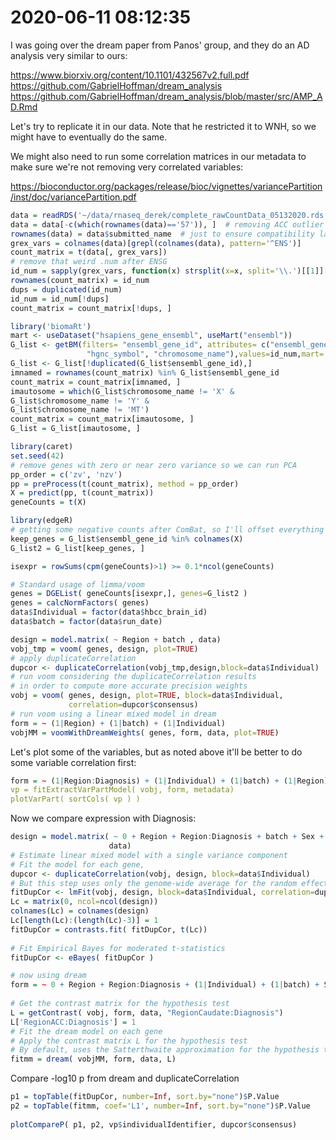 # 2020-06-11 08:12:35

I was going over the dream paper from Panos' group, and they do an AD analysis
very similar to ours:

https://www.biorxiv.org/content/10.1101/432567v2.full.pdf
https://github.com/GabrielHoffman/dream_analysis
https://github.com/GabrielHoffman/dream_analysis/blob/master/src/AMP_AD.Rmd

Let's try to replicate it in our data. Note that he restricted it to WNH, so we
might have to eventually do the same.

We might also need to run some correlation matrices in our metadata to make sure
we're not removing very correlated variables:

https://bioconductor.org/packages/release/bioc/vignettes/variancePartition/inst/doc/variancePartition.pdf

```r
data = readRDS('~/data/rnaseq_derek/complete_rawCountData_05132020.rds')
data = data[-c(which(rownames(data)=='57')), ]  # removing ACC outlier
rownames(data) = data$submitted_name  # just to ensure compatibility later
grex_vars = colnames(data)[grepl(colnames(data), pattern='^ENS')]
count_matrix = t(data[, grex_vars])
# remove that weird .num after ENSG
id_num = sapply(grex_vars, function(x) strsplit(x=x, split='\\.')[[1]][1])
rownames(count_matrix) = id_num
dups = duplicated(id_num)
id_num = id_num[!dups]
count_matrix = count_matrix[!dups, ]

library('biomaRt')
mart <- useDataset("hsapiens_gene_ensembl", useMart("ensembl"))
G_list <- getBM(filters= "ensembl_gene_id", attributes= c("ensembl_gene_id",
                 "hgnc_symbol", "chromosome_name"),values=id_num,mart= mart)
G_list <- G_list[!duplicated(G_list$ensembl_gene_id),]
imnamed = rownames(count_matrix) %in% G_list$ensembl_gene_id
count_matrix = count_matrix[imnamed, ]
imautosome = which(G_list$chromosome_name != 'X' &
G_list$chromosome_name != 'Y' &
G_list$chromosome_name != 'MT')
count_matrix = count_matrix[imautosome, ]
G_list = G_list[imautosome, ]

library(caret)
set.seed(42)
# remove genes with zero or near zero variance so we can run PCA
pp_order = c('zv', 'nzv')
pp = preProcess(t(count_matrix), method = pp_order)
X = predict(pp, t(count_matrix))
geneCounts = t(X)

library(edgeR)
# getting some negative counts after ComBat, so I'll offset everything
keep_genes = G_list$ensembl_gene_id %in% colnames(X)
G_list2 = G_list[keep_genes, ]

isexpr = rowSums(cpm(geneCounts)>1) >= 0.1*ncol(geneCounts)

# Standard usage of limma/voom
genes = DGEList( geneCounts[isexpr,], genes=G_list2 ) 
genes = calcNormFactors( genes)
data$Individual = factor(data$hbcc_brain_id)
data$batch = factor(data$run_date)

design = model.matrix( ~ Region + batch , data)
vobj_tmp = voom( genes, design, plot=TRUE)
# apply duplicateCorrelation 
dupcor <- duplicateCorrelation(vobj_tmp,design,block=data$Individual)
# run voom considering the duplicateCorrelation results
# in order to compute more accurate precision weights
vobj = voom( genes, design, plot=TRUE, block=data$Individual,
             correlation=dupcor$consensus)
# run voom using a linear mixed model in dream
form = ~ (1|Region) + (1|batch) + (1|Individual)
vobjMM = voomWithDreamWeights( genes, form, data, plot=TRUE)
```

Let's plot some of the variables, but as noted above it'll be better to do some
variable correlation first:

```r
form = ~ (1|Region:Diagnosis) + (1|Individual) + (1|batch) + (1|Region) + (1|Sex`) + RINe + PMIe + Age + 
vp = fitExtractVarPartModel( vobj, form, metadata)
plotVarPart( sortCols( vp ) ) 
```

Now we compare expression with Diagnosis:

```r
design = model.matrix( ~ 0 + Region + Region:Diagnosis + batch + Sex + RINe + PMI + Age,
                      data)
# Estimate linear mixed model with a single variance component
# Fit the model for each gene, 
dupcor <- duplicateCorrelation(vobj, design, block=data$Individual)
# But this step uses only the genome-wide average for the random effect
fitDupCor <- lmFit(vobj, design, block=data$Individual, correlation=dupcor$consensus)
Lc = matrix(0, ncol=ncol(design))
colnames(Lc) = colnames(design)
Lc[length(Lc):(length(Lc)-3)] = 1
fitDupCor = contrasts.fit( fitDupCor, t(Lc))
 
# Fit Empirical Bayes for moderated t-statistics
fitDupCor <- eBayes( fitDupCor )

# now using dream
form = ~ 0 + Region + Region:Diagnosis + (1|Individual) + (1|batch) + Sex + scale(RINe) + scale(PMI) + scale(Age) 
 
# Get the contrast matrix for the hypothesis test
L = getContrast( vobj, form, data, "RegionCaudate:Diagnosis")
L['RegionACC:Diagnosis'] = 1
# Fit the dream model on each gene
# Apply the contrast matrix L for the hypothesis test  
# By default, uses the Satterthwaite approximation for the hypothesis test
fitmm = dream( vobjMM, form, data, L)
```

Compare -log10 p from dream and duplicateCorrelation

```r
p1 = topTable(fitDupCor, number=Inf, sort.by="none")$P.Value
p2 = topTable(fitmm, coef='L1', number=Inf, sort.by="none")$P.Value
      
plotCompareP( p1, p2, vp$individualIdentifier, dupcor$consensus)
```
